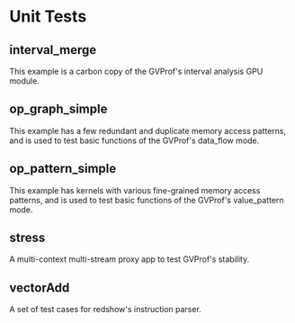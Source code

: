 # Unit Tests

## interval_merge

This example is a carbon copy of the GVProf's interval analysis GPU module.

## op_graph_simple

This example has a few redundant and duplicate memory access patterns, and is used to test basic functions of the GVProf's data_flow mode.

## op_pattern_simple

This example has kernels with various fine-grained memory access patterns, and is used to test basic functions of the GVProf's value_pattern mode.

## stress

A multi-context multi-stream proxy app to test GVProf's stability.

## vectorAdd

A set of test cases for redshow's instruction parser.
